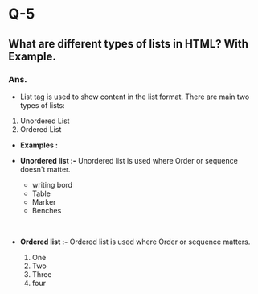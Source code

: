 # Q-5

## What are different types of lists in HTML? With Example.

### Ans.

- List tag is used to show content in the list format. There are main two types of lists:

1. Unordered List
2. Ordered List
   <br>

- **Examples :**
  <br>

- **Unordered list :-** Unordered list is used where Order or sequence doesn't matter.

  <ul>
     <li>writing bord</li>
     <li>Table </li>
     <li>Marker</li>
     <li>Benches</li>
 </ul>
<br>

- **Ordered list :-** Ordered list is used where Order or sequence matters.

  <ol>
     <li>One</li>
     <li>Two</li>
     <li>Three</li>
     <li>four</li>
  </ol>
